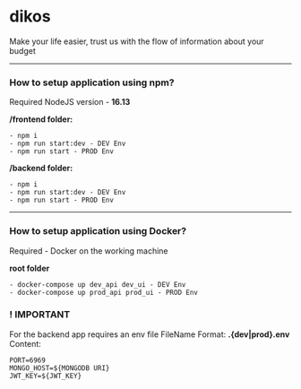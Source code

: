 # dikos

Make your life easier, trust us with the flow of information about your budget

------------

### How to setup application using npm?

Required NodeJS version - **16.13**

**/frontend folder:**

```
- npm i
- npm run start:dev - DEV Env
- npm run start - PROD Env
```

**/backend folder:**

```
- npm i
- npm run start:dev - DEV Env
- npm run start - PROD Env
```

------------

### How to setup application using Docker?

Required - Docker on the working machine

**root folder**

```
- docker-compose up dev_api dev_ui - DEV Env
- docker-compose up prod_api prod_ui - PROD Env
```

### ! IMPORTANT

For the backend app requires an env file
FileName Format: **.{dev|prod}.env**
Content:

```
PORT=6969
MONGO_HOST=${MONGODB URI}
JWT_KEY=${JWT_KEY}
```
